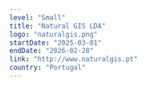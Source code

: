 ```yaml
---
level: "Small"
title: "Natural GIS LDA"
logo: "naturalgis.png"
startDate: "2025-03-01"
endDate: "2026-02-28"
link: "http://www.naturalgis.pt"
country: "Portugal"
---
```

